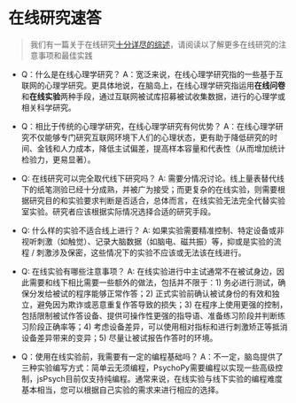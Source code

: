 # 在线研究速答

> 我们有一篇关于在线研究[十分详尽的综述](http://chinaxiv.org/abs/202206.00150)，请阅读以了解更多在线研究的注意事项和最佳实践

- Q：什么是在线心理学研究？
  A：宽泛来说，在线心理学研究指的一些基于互联网的心理学研究。更具体地说，在脑岛上，在线心理学研究指运用**在线问卷**和**在线实验**两种手段，通过互联网被试库招募被试收集数据，进行的心理学或相关科学研究。 
- Q：相比于传统的心理学研究，在线心理学研究有何优势？
  A：在线心理学研究不仅能够专门研究互联网环境下人们的心理状态，更有助于降低研究的时间、金钱和人力成本，降低主试偏差，提高样本容量和代表性（从而增加统计检验力，更易显著）。 
- Q: 在线研究可以完全取代线下研究吗？
  A: 需要分情况讨论。线上量表替代线下的纸笔测验已经十分成熟，并被广为接受；而更复杂的在线实验，则需要根据研究目的和实验要求判断是否适合，总体而言，在线实验无法完全代替实验室实验。研究者应该根据实际情况选择合适的研究手段。 
- Q: 什么样的实验不适合线上进行？
  A: 如果实验需要精准控制、特定设备或非视听刺激（如触觉）、记录大脑数据（如脑电、磁共振）等，抑或是实验的流程 / 刺激涉及保密，这些情况下的实验不应该或无法该在线进行。


- Q: 在线实验有哪些注意事项？
  A: 在线实验进行中主试通常不在被试身边，因此需要和线下相比需要一些额外的做法，包括并不限于：1) 务必进行测试，确保分发给被试的程序能够正常作答；2) 正式实验前确认被试身份的有效和独立，避免因为欺诈或恶意重复作答导致的损失；3) 在程序上使用更强的控制，包括限制被试作答设备、提供可操作性更强的指导语、准备练习阶段并判断练习阶段正确率等；4) 考虑设备差异，可以使用相对指标和进行刺激矫正等抵消设备差异带来的变异；5) 尽量让被试报告作答时的环境。 
- Q：使用在线实验前，我需要有一定的编程基础吗？
  A：不一定，脑岛提供了三种实验编写方式：简单云无须编程，PsychoPy需要编程以实现一些高级控制，jsPsych目前仅支持纯编程。通常来说，在线实验与线下实验的编程难度基本相当，您可以根据自己实验的需求来进行相应的选择。 